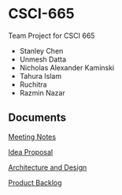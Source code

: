 # CSCI-665

Team Project for CSCI 665

 - Stanley Chen
 - Unmesh Datta
 - Nicholas Alexander Kaminski
 - Tahura Islam
 - Ruchitra
 - Razmin Nazar

## Documents
[Meeting Notes](https://docs.google.com/document/d/1SxCAwAQVauz_IDS_ZJfAKRLEkhT2TE7HiHbVT3slWrc/edit?usp=sharing)

[Idea Proposal](https://docs.google.com/document/d/1nY1g_JXys9pp3G5ZurF6qF3lPJb3BTbwuGy9KRM-RNQ/edit?usp=sharing)

[Architecture and Design](https://docs.google.com/document/d/1v6WD-BmgobDSBUt9McBkz_oR7QAl1Rmk3rt4nC8hKMM/edit?usp=sharing)

[Product Backlog](https://docs.google.com/spreadsheets/d/1XL13pFnKXn3mOZZFQ_WxQpoG-hsddURP-2C4cvSm-J0/edit?usp=sharing)
